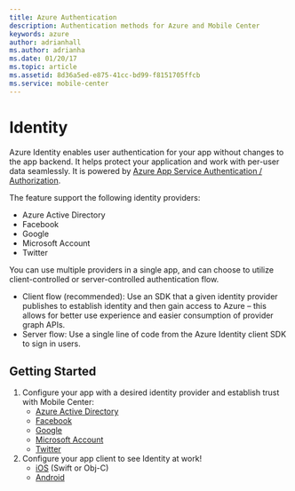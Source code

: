 ```yaml
---
title: Azure Authentication
description: Authentication methods for Azure and Mobile Center
keywords: azure
author: adrianhall
ms.author: adrianha
ms.date: 01/20/17
ms.topic: article
ms.assetid: 8d36a5ed-e875-41cc-bd99-f8151705ffcb
ms.service: mobile-center
---
```


# Identity

Azure Identity enables user authentication for your app without changes to the app backend. It helps protect your application and work with per-user data seamlessly. It is powered by [Azure App Service Authentication / Authorization].

The feature support the following identity providers:
* Azure Active Directory
* Facebook
* Google
* Microsoft Account
* Twitter

You can use multiple providers in a single app, and can choose to utilize client-controlled or server-controlled authentication flow.
* Client flow (recommended): Use an SDK that a given identity provider publishes to establish identity and then gain access to Azure – this allows for better use experience and easier consumption of provider graph APIs.
* Server flow: Use a single line of code from the Azure Identity client SDK to sign in users.


## Getting Started

1.  Configure your app with a desired identity provider and establish trust with Mobile Center:
    * [Azure Active Directory]
    * [Facebook]
    * [Google]
    * [Microsoft Account]
    * [Twitter]
2.  Configure your app client to see Identity at work!
    * [iOS][iOS] (Swift or Obj-C)
    * [Android]

[Azure App Service Authentication / Authorization]: https://azure.microsoft.com/en-us/documentation/articles/app-service-authentication-overview/
[Azure Active Directory]: azuread.md
[Facebook]: facebook.md
[Google]: google.md
[Microsoft Account]: microsoft.md
[Twitter]: twitter.md
[iOS]: ~/sdk/azure/identity/ios.md
[Android]: ~/sdk/azure/identity/android.md
